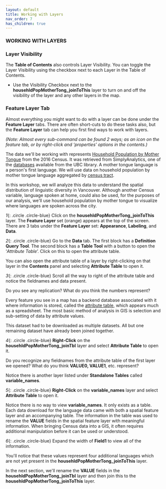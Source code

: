 ```yaml
---
layout: default
title: Working with Layers
nav_order: 7
has_children: true
---
```


### WORKING WITH LAYERS

### Layer Visibility
The **Table of Contents** also controls Layer Visibility.  You can toggle the Layer Visibility using the checkbox next to each Layer in the Table of Contents.
- Use the Visibility Checkbox next to the **househldPopMotherTong_joinToThis** layer to turn on and off the visibility of the layer and any other layers in the map.

### Feature Layer Tab
Almost everything you might want to do with a layer can be done under the **Feature Layer** tabs.  There are often short-cuts to do these tasks also, but the **Feature Layer** tab can help you first find ways to work with layers.  

_(Note: Almost every sub-command can be found 2 ways; as an icon on the feature tab, or by right-click and ‘properties’ options in the contents.)_

The data we'll be working with represents [Household Population by Mother Tongue](https://www12.statcan.gc.ca/census-recensement/2016/ref/dict/pop095-eng.cfm) from the 2016 Census. It was retrieved from SimplyAnalytics, one of the [databases](https://resources.library.ubc.ca/?action=resources&rpaction=select&search=simplyanalytics&searchtype=keywords&format=) available from the UBC library. A mother tongue language is a person's first language. We will use data on household population by mother tongue language aggregated by [census tract](https://open.canada.ca/data/en/dataset/a846228b-5c71-4c53-b184-45d939d2940c).

In this workshop, we will analyze this data to understand the spatial distribution of linguistic diversity in Vancouver. Although another Census variable, language spoken at home, could also be used, for the purposes of our analysis, we'll use household population by mother tongue to visualize where languages are spoken across the city.


*1*{: .circle .circle-blue} Click on the **househldPopMotherTong_joinToThis** layer. The **Feature Layer** set (orange) appears at the top of the screen. There are 3 tabs under the **Feature Layer** set: **Appearance**, **Labeling**, and **Data**.

*2*{: .circle .circle-blue} Go to the **Data** tab. The first block has a **Definition Query Tool**. The second block has a **Table Tool** with a button to open the ‘_Attribute Table_’. Click on this to open the attribute table.

You can also open the attribute table of a layer by right-clicking on that layer in the **Contents** panel and selecting **Attribute Table** to open it.

*3*{: .circle .circle-blue} Scroll all the way to right of the attribute table and notice the fieldnames and data present.

Do you see any replication? What do you think the numbers represent?

Every feature you see in a map has a backend database associated with it where information is stored, called the [attribute table](http://wiki.gis.com/wiki/index.php/Attribute_table), which appears much as a spreadsheet. The most basic method of analysis in GIS is selection and sub-setting of data by attribute values.

This dataset had to be downloaded as multiple datasets. All but one remaining dataset have already been joined together.

*4*{: .circle .circle-blue} **Right-Click** on the **househldPopMotherTong_joinTbl** layer and select **Attribute Table** to open it.

Do you recognize any fieldnames from the attribute table of the first layer we opened? What do you think **VALUE0, VALUE1**, etc. represent?

Notice there is another layer listed under **Standalone Tables** called **variable_names**.

*5*{: .circle .circle-blue} **Right-Click** on the **variable_names** layer and select **Attribute Table** to open it.

Notice there is no way to view **variable_names**. It only exists as a table. Each data download for the language data came with both a spatial feature layer and an accompanying table. The information in the table was used to rename the **VALUE** fields in the spatial feature layer with meaningful information. When bringing Census data into a GIS, it often requires additional manipulation before it can be used or understood.

*6*{: .circle .circle-blue} Expand the width of **Field1** to view all of the information.

You'll notice that these values represent four additional languages which are not yet present in the **househldPopMotherTong_joinToThis** layer.

In the next section, we'll rename the **VALUE** fields in the **househldPopMotherTong_joinTbl** layer and then join this to the **househldPopMotherTong_joinToThis** layer.
